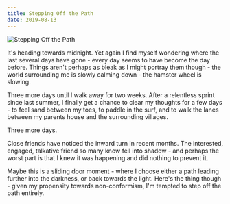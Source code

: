 ```yaml
---
title: Stepping Off the Path
date: 2019-08-13
---
```


![Stepping Off the Path](https://source.unsplash.com/4v9Kk01mEbY/1600x900)

It's heading towards midnight. Yet again I find myself wondering where the last several days have gone - every day seems to have become the day before. Things aren't perhaps as bleak as I might portray them though - the world surrounding me is slowly calming down - the hamster wheel is slowing.

Three more days until I walk away for two weeks. After a relentless sprint since last summer, I finally get a chance to clear my thoughts for a few days - to feel sand between my toes, to paddle in the surf, and to walk the lanes between my parents house and the surrounding villages.

Three more days.

Close friends have noticed the inward turn in recent months. The interested, engaged, talkative friend so many know fell into shadow - and perhaps the worst part is that I knew it was happening and did nothing to prevent it.

Maybe this is a sliding door moment - where I choose either a path leading further into the darkness, or back towards the light. Here's the thing though - given my propensity towards non-conformism, I'm tempted to step off the path entirely.